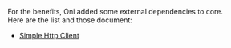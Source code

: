 For the benefits, Oni added some external dependencies to core.  
Here are the list and those document:

- [Simple Http Client](https://github.com/kevinsawicki/http-request)